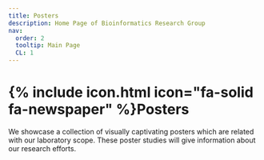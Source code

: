 ```yaml
---
title: Posters
description: Home Page of Bioinformatics Research Group
nav:
  order: 2
  tooltip: Main Page
  CL: 1
---
```


# {% include icon.html icon="fa-solid fa-newspaper" %}Posters

We showcase a collection of visually captivating posters which are related with our laboratory scope. These poster studies will give information about our research efforts.

